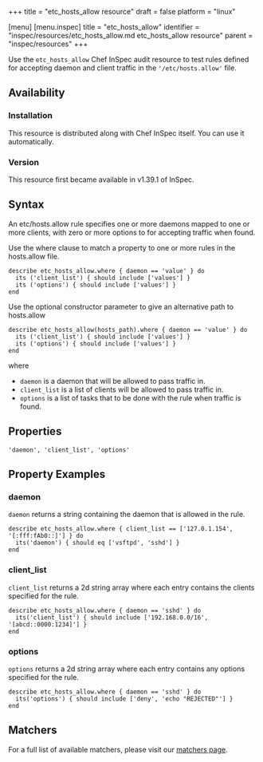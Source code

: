 +++
title = "etc_hosts_allow resource"
draft = false
platform = "linux"

[menu]
  [menu.inspec]
    title = "etc_hosts_allow"
    identifier = "inspec/resources/etc_hosts_allow.md etc_hosts_allow resource"
    parent = "inspec/resources"
+++


Use the `etc_hosts_allow` Chef InSpec audit resource to test rules defined for accepting daemon and client traffic in the `'/etc/hosts.allow'` file.


## Availability

### Installation

This resource is distributed along with Chef InSpec itself. You can use it automatically.

### Version

This resource first became available in v1.39.1 of InSpec.

## Syntax

An etc/hosts.allow rule specifies one or more daemons mapped to one or more clients, with zero or more options to for accepting traffic when found.

Use the where clause to match a property to one or more rules in the hosts.allow file.

    describe etc_hosts_allow.where { daemon == 'value' } do
      its ('client_list') { should include ['values'] }
      its ('options') { should include ['values'] }
    end

Use the optional constructor parameter to give an alternative path to hosts.allow

    describe etc_hosts_allow(hosts_path).where { daemon == 'value' } do
      its ('client_list') { should include ['values'] }
      its ('options') { should include ['values'] }
    end

where

* `daemon` is a daemon that will be allowed to pass traffic in.
* `client_list` is a list of clients will be allowed to pass traffic in.
* `options` is a list of tasks that to be done with the rule when traffic is found.


## Properties

    'daemon', 'client_list', 'options'


## Property Examples

### daemon

`daemon` returns a string containing the daemon that is allowed in the rule.

    describe etc_hosts_allow.where { client_list == ['127.0.1.154',  '[:fff:fAb0::]'] } do
      its('daemon') { should eq ['vsftpd', 'sshd'] }
    end

### client_list

`client_list` returns a 2d string array where each entry contains the clients specified for the rule.

    describe etc_hosts_allow.where { daemon == 'sshd' } do
      its('client_list') { should include ['192.168.0.0/16', '[abcd::0000:1234]'] }
    end

### options

`options` returns a 2d string array where each entry contains any options specified for the rule.

    describe etc_hosts_allow.where { daemon == 'sshd' } do
      its('options') { should include ['deny', 'echo "REJECTED"'] }
    end


## Matchers

For a full list of available matchers, please visit our [matchers page](https://www.inspec.io/docs/reference/matchers/).
